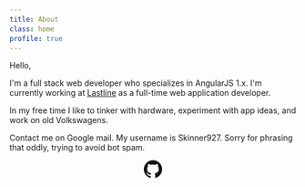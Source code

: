 ```yaml
---
title: About
class: home
profile: true 
---
```


Hello,

I'm a full stack web developer who specializes in AngularJS 1.x. I'm currently working at [Lastline](https://lastline.com) as a full-time web application developer. 

In my free time I like to tinker with hardware, experiment with app ideas, and work on old Volkswagens. 

Contact me on Google mail. My username is Skinner927. Sorry for phrasing that oddly, trying to avoid bot spam.

<a href="https://github.com/skinner927" style="display: block; width: 32px; margin: 0 auto;"><img src="./GitHub-Mark-32px.png" alt="github skinner927" style="width:auto;"/></a>

